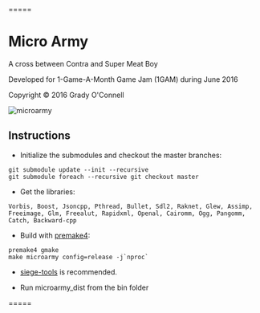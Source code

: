 =====

# Micro Army

A cross between Contra and Super Meat Boy

Developed for 1-Game-A-Month Game Jam (1GAM) during June 2016

Copyright &copy; 2016 Grady O'Connell

![microarmy](https://pbs.twimg.com/media/CkmOJYZUoAQVBDj.jpg:large)

## Instructions

- Initialize the submodules and checkout the master branches:

```
git submodule update --init --recursive
git submodule foreach --recursive git checkout master
```

- Get the libraries:

```
Vorbis, Boost, Jsoncpp, Pthread, Bullet, Sdl2, Raknet, Glew, Assimp, Freeimage, Glm, Freealut, Rapidxml, Openal, Cairomm, Ogg, Pangomm, Catch, Backward-cpp
```

- Build with [premake4](http://industriousone.com/premake/download):

```
premake4 gmake
make microarmy config=release -j`nproc`
```

- [siege-tools](https://github.com/flipcoder/siege-tools) is recommended.

- Run microarmy_dist from the bin folder

=====

